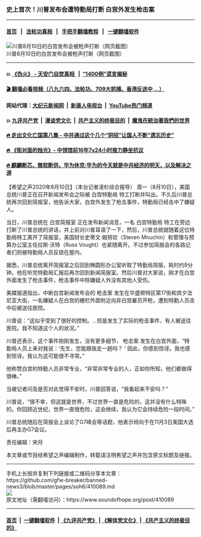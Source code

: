 ### 史上首次！川普发布会遭特勤局打断 白宫外发生枪击案   
------------------------

#### [首页](https://github.com/gfw-breaker/banned-news3/blob/master/README.md) &nbsp;&nbsp;|&nbsp;&nbsp; [法轮功真相](https://github.com/begood0513/basic/blob/master/README.md)  &nbsp;&nbsp;|&nbsp;&nbsp; [手把手翻墙教程](https://github.com/gfw-breaker/guides/wiki)  &nbsp;&nbsp;|&nbsp;&nbsp; [一键翻墙软件](https://github.com/gfw-breaker/nogfw/blob/master/README.md)  



<div><img alt="川普8月10日的白宫发布会被枪声打断（网页截图）" src="https://img.soundofhope.org/2020-08/sharedscreenshot-1597101538720.jpg"/>
<br/><figcaption class="caption">
 川普8月10日的白宫发布会被枪声打断（网页截图）
</figcaption></div><hr/>

#### 💥 [《伪火》 - 天安门自焚真相 ](http://141.164.51.119:10000/videos/blog/weihuo.html)&nbsp; |&nbsp; [“1400例”谎言揭秘  ](http://141.164.51.119:10000/videos/blog/jiexi1400.html)

#### [ 🎬  翻墙必看视频（八九六四、法轮功、709大抓捕、香港反送中 ...）](https://github.com/gfw-breaker/links/blob/master/banned.md)

#### 网站代理：[大纪元新闻网](http://167.172.10.89:10080/gb/) &nbsp;|&nbsp; [新唐人电视台](http://167.172.10.89:8808/gb/) &nbsp;|&nbsp; [YouTube热门频道](http://158.247.203.241/youtube.html)

#### 💥 [九评共产党](http://141.164.51.119:10000/videos/res/jiuping/)&nbsp; |&nbsp; [漫谈党文化](http://141.164.51.119:10000/videos/res/mtdwh/)&nbsp; |&nbsp; [共产主义的终极目的](http://141.164.51.119:10000/videos/res/zjmd/)&nbsp; |&nbsp; [魔鬼在統治著我們的世界](http://141.164.51.119:10000/videos/res/TheSpecter/)  

#### [ 🔥  走出文化亡国第八集 - 中共通过这个几个“阴招”让国人不断“遗忘历史”  ](http://141.164.51.119:10000/videos/news/../res/zcwhwg/index.html)

#### [ 🔥  《街对面的烛光》- 中领馆前16年7x24小时接力静坐抗议](http://141.164.51.119:10000/videos/news/../legend/index.html)

#### [ 🔥  麒麟断芯，微软断供，华为休克;华为的今天就是中共经济的明天，以及解决之道](http://141.164.51.119:10000/videos/news/ztl03.html)

<div><div class="Content__Wrapper sc-1bvya0-0 grZQxZ">
 <p class="meta-top">
  <span class="meta">
   【希望之声2020年8月10日】（本台记者凌杉综合报导）
  </span>
  周一（8月10日），美国总统川普正在召开新闻发布会之际被
  <ok href="/term/347632">
   白宫特勤局
  </ok>
  特工打断并叫出。不久后川普总统再次回到简报室，他告诉大家，白宫外发生了枪击事件，特勤局已经击中了嫌疑人。
 </p>
 <p>
  当日，川普总统在
  <ok href="/term/347635">
   白宫简报室
  </ok>
  正在发布新闻消息，一名
  <ok href="/term/347632">
   白宫特勤局
  </ok>
  特工在旁边打断了川普总统的讲话，并上前对川普耳语了一下，然后，川普总统就随着这位特勤局特工离开了简报室，美国财长史蒂文·姆努钦（Steven Mnuchin）和管理与预算办公室主任拉斯·沃特（Russ Vought）也紧随离开。不过参加简报会的各路记者们则被特勤局人员反锁在屋内。
 </p>
 <div class="AD_Embed__Wrap-sc-1xslmin-0 igMuqX module desktop">
  <div>
  </div>
 </div>
 <p>
  据悉，川普总统离开简报室之后回到椭圆形办公室听取了特勤局简报，耗时约9分钟。他在听完特勤局汇报后再次回到新闻简报室。然后川普对大家说，刚才在白宫外面发生了枪击事件，枪击事件中除嫌疑人外没有其他人受伤。
 </p>
 <p>
  美媒报道指出，中断白宫新闻发布会的
  <ok href="/term/1600">
   枪击案
  </ok>
  发生在华盛顿特区第17街和宾夕法尼亚大街，一名嫌疑人在白宫的栅栏外面附近向非白宫雇员开枪，遭到特勤人员击中后被送往医院。
 </p>
 <p>
  川普说：“这似乎受到了很好的控制。...但是发生了实际的枪击事件，有人被送往医院。我不知道这个人的状况。”
 </p>
 <p>
  川普还表示，这个事件刚刚发生，没有更多细节，
  <ok href="/term/1600">
   枪击案
  </ok>
  发生在白宫外面，“特勤局人员上来对我说：‘先生，您能跟我走一趟吗？ ' 因此，你感到惊讶。我也感到惊讶。我认为这可能很不寻常。”
 </p>
 <p>
  他称赞白宫的特勤人员非常专业，“非常非常专业的人，正如你所知，他们都做得很棒。”
 </p>
 <p>
  当被记者问及是否对此觉得不安时，川普回答说，“我看起来不安吗？”
 </p>
 <p>
  川普说，“很不幸，但这就是世界，不过世界一直是危险的，这并没有什么特殊的。你回顾近世纪，世界一直很危险，这会继续，我认为它会持续危险一段时间。”
 </p>
 <p>
  川普总统随后在简报会上谈论了G7峰会等话题，他表示倾向于在11月3日美国大选后再主办G7会议。
 </p>
 <p class="meta-btm">
  责任编辑：宋月
 </p>
 <p class="meta-btm">
  本文章或节目经希望之声编辑制作，转载请注明希望之声并包含原文标题及链接。
 </p>
</div>
</div>
<hr/>
手机上长按并复制下列链接或二维码分享本文章：<br/>
https://github.com/gfw-breaker/banned-news3/blob/master/pages/soh6/410089.md <br/>
<a href='https://github.com/gfw-breaker/banned-news3/blob/master/pages/soh6/410089.md'><img src='https://github.com/gfw-breaker/banned-news3/blob/master/pages/soh6/410089.md.png'/></a> <br/>
原文地址（需翻墙访问）：https://www.soundofhope.org/post/410089


------------------------
#### [首页](https://github.com/gfw-breaker/banned-news3/blob/master/README.md) &nbsp;|&nbsp; [一键翻墙软件](https://github.com/gfw-breaker/nogfw/blob/master/README.md) &nbsp;| [《九评共产党》](https://github.com/gfw-breaker/9ping.md/blob/master/README.md#九评之一评共产党是什么) | [《解体党文化》](https://github.com/gfw-breaker/jtdwh.md/blob/master/README.md) | [《共产主义的终极目的》](https://github.com/gfw-breaker/gczydzjmd.md/blob/master/README.md)


<img src='http://gfw-breaker.win/banned-news3/pages/soh6/410089.md' width='0px' height='0px'/>